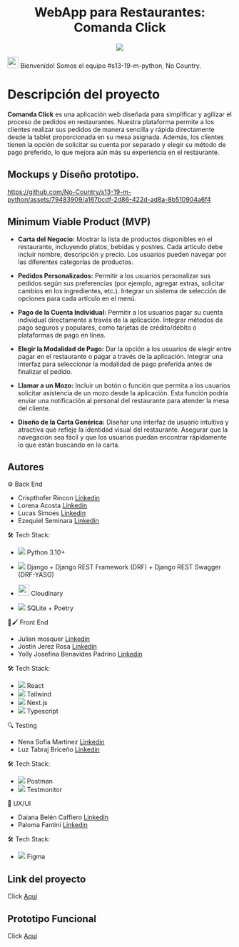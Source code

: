 <h1 align = "center">WebApp para Restaurantes: Comanda Click</h1>
<p align="center">
<img src="https://github.com/No-Country/s13-19-m-python/assets/79483909/182b4c8e-bef3-4e8a-ab62-e9721ade42a9"/>
</p>

<img src="https://github.com/No-Country/s13-19-m-python/assets/79483909/d88e1355-cfc0-4c46-9dfb-ef369ed3bba6" width="25" height="25"> Bienvenido! Somos el equipo #s13-19-m-python, No Country. 
# Descripción del proyecto 
**Comanda Click** es una aplicación web diseñada para simplificar y agilizar el proceso de pedidos en restaurantes. Nuestra plataforma permite a los clientes realizar sus pedidos de manera sencilla y rápida directamente desde la tablet proporcionada en su mesa asignada. Además, los clientes tienen la opción de solicitar su cuenta por separado y elegir su método de pago preferido, lo que mejora aún más su experiencia en el restaurante.

## Mockups y Diseño prototipo.

https://github.com/No-Country/s13-19-m-python/assets/79483909/a167bcdf-2d86-422d-ad8a-8b510904a6f4

## Minimum Viable Product (MVP)
+ **Carta del Negocio:**
Mostrar la lista de productos disponibles en el restaurante, incluyendo platos, bebidas y postres.
Cada artículo debe incluir nombre, descripción y precio.
Los usuarios pueden navegar por las diferentes categorías de productos.

+ **Pedidos Personalizados:**
Permitir a los usuarios personalizar sus pedidos según sus preferencias (por ejemplo, agregar extras, solicitar cambios en los ingredientes, etc.).
Integrar un sistema de selección de opciones para cada artículo en el menú.

+ **Pago de la Cuenta Individual:**
Permitir a los usuarios pagar su cuenta individual directamente a través de la aplicación.
Integrar métodos de pago seguros y populares, como tarjetas de crédito/débito o plataformas de pago en línea.

+ **Elegir la Modalidad de Pago:**
Dar la opción a los usuarios de elegir entre pagar en el restaurante o pagar a través de la aplicación.
Integrar una interfaz para seleccionar la modalidad de pago preferida antes de finalizar el pedido.

+ **Llamar a un Mozo:**
Incluir un botón o función que permita a los usuarios solicitar asistencia de un mozo desde la aplicación.
Esta función podría enviar una notificación al personal del restaurante para atender la mesa del cliente.

+ **Diseño de la Carta Genérica:**
Diseñar una interfaz de usuario intuitiva y atractiva que refleje la identidad visual del restaurante.
Asegurar que la navegación sea fácil y que los usuarios puedan encontrar rápidamente lo que están buscando en la carta.

## **Autores**

⚙️ Back End
+ Crispthofer Rincon  [Linkedin](https://www.linkedin.com/in/carmurrain/)
+ Lorena Acosta [Linkedin](https://www.linkedin.com/in/silvia-lorena-acosta-ortiz/)
+ Lucas Simoes [Linkedin](https://www.linkedin.com/in/lucas-gabriel-simoes/)
+ Ezequiel Seminara [Linkedin](https://www.linkedin.com/in/e-seminara/)
  
🛠️ Tech Stack:

+ <img src="https://github.com/No-Country/s13-19-m-python/assets/79483909/de25318b-23ef-41b8-8628-6cad0cc25c34"> Python 3.10+ 

+ <img src="https://github.com/No-Country/s13-19-m-python/assets/79483909/c6d479d7-609d-493c-8217-2c5b687b0e16"> Django + Django REST Framework (DRF) + Django REST Swagger (DRF-YASG)

+ <img src="https://github.com/No-Country/s13-19-m-python/assets/79483909/c80ce30a-728a-4e47-bed5-cebe4accc655" width="25" height="25"> Cloudinary

+ <img src="https://github.com/No-Country/s13-19-m-python/assets/79483909/8d9865d4-f19e-426d-8b78-dd78de00bdc4"> SQLite + Poetry

🎨🖌️ Front End
+ Julian mosquer [Linkedin](https://www.linkedin.com/in/julian-mosquera-09762029a/)
+ Jostin Jerez Rosa [Linkedin](https://www.linkedin.com/in/jostinjerezrosa/)
+ Yolly Josefina Benavides Padrino [Linkedin](https://www.linkedin.com/in/yolly-benavides-421987281/)
  
🛠️ Tech Stack:
+ <img src="https://github.com/No-Country/s13-19-m-python/assets/79483909/f820d238-a451-4dee-8287-5aabd69a6996"> React
+ <img src="https://github.com/No-Country/s13-19-m-python/assets/79483909/ec883823-7d48-4628-8db6-9bdaa25cdc14"> Tailwind
+ <img src="https://github.com/No-Country/s13-19-m-python/assets/79483909/ed30dc8f-b351-4c0f-9f8d-f774ffe0e1cf"> Next.js
+ <img src="https://github.com/No-Country/s13-19-m-python/assets/79483909/32f46036-d41a-484d-8267-9b8d79175d14"> Typescript
  
🔍 Testing
+ Nena Sofia Martinez [Linkedin](https://www.linkedin.com/in/nena-martinez/)
+ Luz  Tabraj Briceño [Linkedin](https://www.linkedin.com/in/luz-tabraj/)
  
🛠️ Tech Stack:
+ <img src="https://github.com/No-Country/s13-19-m-python/assets/79483909/ff9c1ba5-e221-4a99-b8be-5590c1a1a918"> Postman
+ <img src="https://github.com/No-Country/s13-19-m-python/assets/79483909/62f90977-fcc4-4521-a601-448665dd5275"> Testmonitor

🎨 UX/UI
+ Daiana Belén Caffiero [Linkedin](https://www.linkedin.com/in/daiana-b-caffiero/)
+ Paloma Fantini [Linkedin](https://www.linkedin.com/in/fantinipaloma/)
  
🛠️ Tech Stack:
+ <img src="https://github.com/No-Country/s13-19-m-python/assets/79483909/c41dd1bd-74ee-46f6-849e-ce1aa3a1cd68"> Figma

## Link del proyecto

Click [Aquí](https://frontend-simu-restaurante.vercel.app/)

## **Prototipo Funcional**

Click [Aquí](https://www.figma.com/proto/TM4OkuLCpHiDfDZz4GGIey/NoCountry?page-id=107%3A1102&type=design&node-id=433-2121&viewport=6246%2C-7459%2C0.5&t=xeP4oOxvluuHQzXZ-1&scaling=scale-down&starting-point-node-id=384%3A3129&mode=design)


